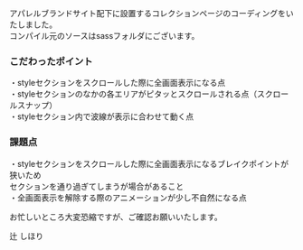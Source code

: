 
アパレルブランドサイト配下に設置するコレクションページのコーディングをいたしました。<br>
コンパイル元のソースはsassフォルダにございます。

### こだわったポイント
・styleセクションをスクロールした際に全画面表示になる点<br>
・styleセクションのなかの各エリアがピタッとスクロールされる点（スクロールスナップ）<br>
・styleセクション内で波線が表示に合わせて動く点<br>

### 課題点
・styleセクションをスクロールした際に全画面表示になるブレイクポイントが狭いため<br>
  セクションを通り過ぎてしまうが場合があること<br>
・全画面表示を解除する際のアニメーションが少し不自然になる点<br>

お忙しいところ大変恐縮ですが、ご確認お願いいたします。<br>

辻 しほり
